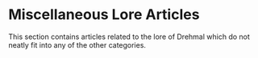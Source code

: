 # Miscellaneous Lore Articles

This section contains articles related to the lore of Drehmal which do not neatly fit into any of the other categories.